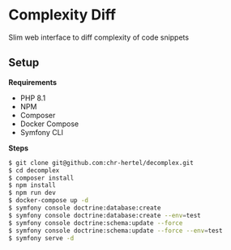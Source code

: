 Complexity Diff
===============

Slim web interface to diff complexity of code snippets

Setup
-----

**Requirements**

* PHP 8.1
* NPM
* Composer
* Docker Compose
* Symfony CLI

**Steps**

```bash
$ git clone git@github.com:chr-hertel/decomplex.git
$ cd decomplex
$ composer install
$ npm install
$ npm run dev
$ docker-compose up -d
$ symfony console doctrine:database:create
$ symfony console doctrine:database:create --env=test
$ symfony console doctrine:schema:update --force
$ symfony console doctrine:schema:update --force --env=test
$ symfony serve -d
```
